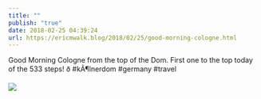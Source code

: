 ```yaml
---
title: ""
publish: "true"
date: 2018-02-25 04:39:24
url: https://ericmwalk.blog/2018/02/25/good-morning-cologne.html
---
```


Good Morning Cologne from the top of the Dom. First one to the top today of the 533 steps! ð #kÃ¶lnerdom #germany #travel

![](https://ericmwalk.blog/uploads/2022/c3dfa2f7a8.jpg)